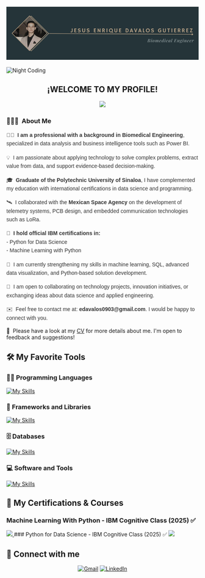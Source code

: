 ![Aditya Kanoi Banner](https://github.com/EnriqueDavalos1949/EnriqueDavalos1949/blob/main/Resources/Jesus%20Enrique%20Davalos%20gutierrez.png?raw=true)

<img alt="Night Coding" src="./assets/Hand%20Wave.gif" width='40' align="center"/>
<h2 align="center">¡WELCOME TO MY PROFILE!</h2>
<p align="center">
  <a href="https://skillicons.dev">
    <img src="https://skillicons.dev/icons?i=github" />
  </a>
</p>
<!-- ## 👋 &nbsp;Hey there! I'm Enrique Dávalos -->

### 👨🏻‍💻 &nbsp;About Me

<div style="font-family: Arial, sans-serif; line-height: 1.6; color: #333;">
  <p>👨‍💻 &nbsp;<strong>I am a professional with a background in Biomedical Engineering</strong>, specialized in data analysis and business intelligence tools such as Power BI.</p>

  <p>💡 &nbsp;I am passionate about applying technology to solve complex problems, extract value from data, and support evidence-based decision-making.</p>

  <p>🎓 &nbsp;<strong>Graduate of the Polytechnic University of Sinaloa</strong>, I have complemented my education with international certifications in data science and programming.</p>

  <p>🛰️ &nbsp;I collaborated with the <strong>Mexican Space Agency</strong> on the development of telemetry systems, PCB design, and embedded communication technologies such as LoRa.</p>

  <p>📜 &nbsp;<strong>I hold official IBM certifications in:</strong><br>
  - Python for Data Science<br>
  - Machine Learning with Python</p>

  <p>🌱 &nbsp;I am currently strengthening my skills in machine learning, SQL, advanced data visualization, and Python-based solution development.</p>

  <p>💬 &nbsp;I am open to collaborating on technology projects, innovation initiatives, or exchanging ideas about data science and applied engineering.</p>

  <p>✉️ &nbsp;Feel free to contact me at: <strong>edavalos0903@gmail.com</strong>. I would be happy to connect with you.</p>
</div>


📄 &nbsp;Please have a look at my [CV](https://github.com/EnriqueDavalos1949/EnriqueDavalos1949/blob/main/Resources/CV%20Enrique%20D%C3%A1valos%20-%20EN.pdf) for more details about me. I'm open to feedback and suggestions!

## 🛠️ My Favorite Tools

### 👨‍💻 Programming Languages
[![My Skills](https://skillicons.dev/icons?i=python,c,javascript,html,php,r&perline=3)](https://skillicons.dev)

### 🧰 Frameworks and Libraries

[![My Skills](https://skillicons.dev/icons?i=sklearn,tensorflow,opencv,bootstrap)](https://skillicons.dev)

### 🗄️ Databases
[![My Skills](https://skillicons.dev/icons?i=mysql,sqlite)](https://skillicons.dev)
### 💻 Software and Tools
[![My Skills](https://skillicons.dev/icons?i=autocad,ubuntu,windows,git,grafana,raspberrypi,stackoverflow,vscode&perline=4)](https://skillicons.dev)
##  🤝 My Certifications & Courses
### 	Machine Learning With Python - IBM Cognitive Class (2025) ✅
  <a href="https://www.credly.com/badges/1a35705e-4991-4f6e-bf7f-0bd0a74c686a">
    <img src="https://www.google.com/url?sa=i&url=https%3A%2F%2Fwww.flaticon.com%2Ffree-icon%2Fbadge_1534225&psig=AOvVaw0cT3Staa7vT3TUZ1-0IRWq&ust=1754075861526000&source=images&cd=vfe&opi=89978449&ved=0CBUQjRxqFwoTCIjYiPnn544DFQAAAAAdAAAAABAE" />
  </a>
###     Python for Data Science - IBM Cognitive Class (2025) ✅ 
  <a href="https://skillicons.dev">
    <img src="https://skillicons.dev/icons?i=github" />
  </a>

## 🤝 Connect with me
<p align="center">
	<a href="mailto:edavalos0903gmail.com"><img img src="https://img.shields.io/badge/gmail-%23EA4335.svg?style=plastic&logo=gmail&logoColor=white" alt="Gmail"/></a>
	<a href="https://www.linkedin.com/in/jes%C3%BAs-enrique-d%C3%A1valos-guti%C3%A9rrez-bb5b7928b/"><img src="https://img.shields.io/badge/linkedin-%230A66C2.svg?style=plastic&logo=linkedin&logoColor=white" alt="LinkedIn"/></a>
</p>
